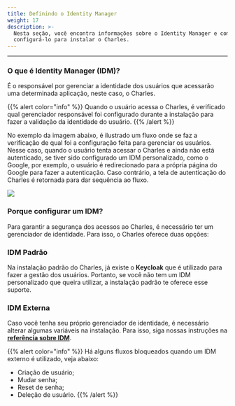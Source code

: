 ```yaml
---
title: Definindo o Identity Manager
weight: 17
description: >-
  Nesta seção, você encontra informações sobre o Identity Manager e como
  configurá-lo para instalar o Charles.
---
```


---

### **O que é Identity Manager \(IDM\)?**

É o responsável por gerenciar a identidade dos usuários que acessarão uma determinada aplicação, neste caso, o Charles.

{{% alert color="info" %}}
Quando o usuário acessa o Charles, é verificado qual gerenciador responsável foi configurado durante a instalação para fazer a validação da identidade do usuário. 
{{% /alert %}}

No exemplo da imagem abaixo, é ilustrado um fluxo onde se faz a verificação de qual foi a configuração feita para gerenciar os usuários. Nesse caso, quando o usuário tenta acessar o Charles e ainda não está autenticado, se tiver sido configurado um IDM personalizado, como o Google, por exemplo, o usuário é redirecionado para a própria página do Google para fazer a autenticação. Caso contrário, a tela de autenticação do Charles é retornada para dar sequência ao fluxo.

![](/shared/untitled-diagram-1-.png)

### **Porque configurar um IDM?**

Para garantir a segurança dos acessos ao Charles, é necessário ter um gerenciador de identidade. Para isso, o Charles oferece duas opções:

### **IDM Padrão**

Na instalação padrão do Charles, já existe o **Keycloak** que é utilizado para fazer a gestão dos usuários. Portanto, se você não tem um IDM personalizado que queira utilizar, a instalação padrão te oferece esse suporte.

### **IDM Externa**

Caso você tenha seu próprio gerenciador de identidade, é necessário alterar algumas variáveis na instalação. Para isso, siga nossas instruções na [**referência sobre IDM**](../../../referencia/identity-manager).

{{% alert color="info" %}}
Há alguns fluxos bloqueados quando um IDM externo é utilizado, veja abaixo: 

* Criação de usuário;
* Mudar senha;
* Reset de senha; 
* Deleção de usuário. 
{{% /alert %}}
